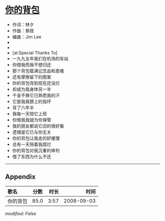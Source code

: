 # [你的背包](https://music.163.com/song?id=409941731)

* 作词：林夕
* 作曲：蔡政
* 编曲：Jim Lee
* 
* 
* [al:Special Thanks To]
* 一九九五年我们在机场的车站
* 你借我而我不想归还
* 那个背包载满记念品和患难
* 还有摩擦留下的图案
* 你的背包背到现在还没烂
* 却成为我身体另一半
* 千金不换它已熟悉我的汗
* 它是我肩膀上的指环
* 背了六年半
* 我每一天陪它上班
* 你借我我就为你保管
* 我的朋友都说它旧的很好看
* 遗憾是它已与你无关
* 你的背包让我走的好缓慢
* 总有一天陪着我腐烂
* 你的背包对我沉重的审判
* 借了东西为什么不还


---

## Appendix

|歌名|分数|时长|时间|
|:---|:---:|---:|---:|
|你的背包|85.0|3:57|2008-09-03

*modified: False*